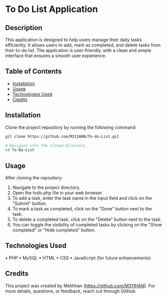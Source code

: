 # To Do List Application

## Description
This application is designed to help users manage their daily tasks efficiently. It allows users to add, mark as completed, and delete tasks from their to-do list. The application is user-friendly, with a clean and simple interface that ensures a smooth user experience.

## Table of Contents
- [Installation](#installation)
- [Usage](#usage)
- [Technologies Used](#technologies-used)
- [Credits](#credits)

## Installation
Clone the project repository by running the following command:
```bash
git clone https://github.com/M311HAN/To-do-List.git

# Navigate into the cloned directory
cd To-Do-List

```
## Usage

After cloning the repository:

1. Navigate to the project directory.
2. Open the todo.php file in your web browser.
3. To add a task, enter the task name in the input field and click on the "Submit" button.
4. To mark a task as completed, click on the "Done" button next to the task.
5. To delete a completed task, click on the "Delete" button next to the task.
6. You can toggle the visibility of completed tasks by clicking on the "Show completed" or "Hide completed" button.

## Technologies Used

• PHP
• MySQL
• HTML
• CSS
• JavaScript (for future enhancements)

## Credits

This project was created by Melihhan (https://github.com/M311HAN). For more details, questions, or feedback, reach out through GitHub.
